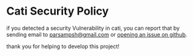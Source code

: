 # Cati Security Policy

if you detected a security Vulnerability in cati, you can report that by sending email to parsampsh@gmail.com or [opening an issue on github](https://github.com/catios/cati/issues/new).

thank you for helping to develop this project!
